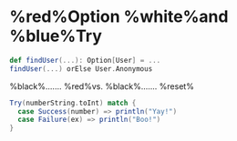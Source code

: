 # %red%Option %white%and %blue%Try

```scala
def findUser(...): Option[User] = ...
findUser(...) orElse User.Anonymous
```

%black%....... %red%vs. %black%....... %reset%

```scala
Try(numberString.toInt) match {
  case Success(number) => println("Yay!")
  case Failure(ex) => println("Boo!")
}
```